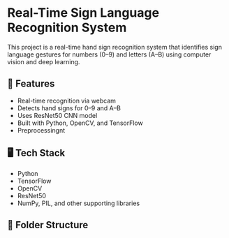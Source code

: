 # Real-Time Sign Language Recognition System

This project is a real-time hand sign recognition system that identifies sign language gestures for numbers (0–9) and letters (A–B) using computer vision and deep learning.

## 🚀 Features

- Real-time recognition via webcam
- Detects hand signs for 0–9 and A–B
- Uses ResNet50 CNN model
- Built with Python, OpenCV, and TensorFlow
- Preprocessingnt

## 🖥️ Tech Stack

- Python
- TensorFlow
- OpenCV
- ResNet50
- NumPy, PIL, and other supporting libraries

## 📁 Folder Structure

